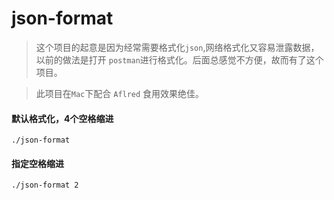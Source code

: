 # json-format

> 这个项目的起意是因为经常需要格式化`json`,网络格式化又容易泄露数据，以前的做法是打开 `postman`进行格式化。后面总感觉不方便，故而有了这个项目。

> 此项目在`Mac`下配合 `Aflred` 食用效果绝佳。

#### 默认格式化，4个空格缩进
``` shell
./json-format
```

#### 指定空格缩进
``` shell
./json-format 2
```
